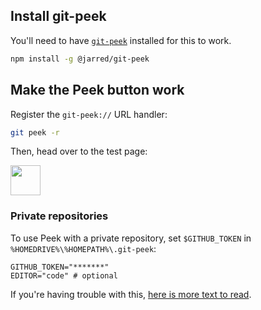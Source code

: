 ## Install git-peek

[//]: <!- **If you're seeing this secret message, that means it worked!** -->

You'll need to have [`git-peek`](https://github.com/jarred-sumner/git-peek) installed for this to work.

```bash
npm install -g @jarred/git-peek
```

## Make the Peek button work

[//]: <!- **If you're seeing this secret message, that means it worked!** -->

Register the `git-peek://` URL handler:

```bash
git peek -r
```

Then, head over to the test page:

<a href="https://github.com/Jarred-Sumner/1-click-from-github-to-editor/blob/main/TEST-PAGE.md">
  <img src="./test-button-img.png" height="48" />
</a>

### Private repositories

To use Peek with a private repository, set `$GITHUB_TOKEN` in `%HOMEDRIVE%\%HOMEPATH%\.git-peek`:

```
GITHUB_TOKEN="*******"
EDITOR="code" # optional
```

If you're having trouble with this, [here is more text to read](/PRIVATE-REPOSITORIES.md).

[//]: <!- **If you're seeing this secret message, that means it worked!** -->
